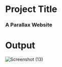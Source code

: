 # Project Title

### A Parallax Website

# Output

![Screenshot (13)](https://github.com/ANSHHULBUDHWAL/html_css_projects/assets/72787705/0d295e81-499a-4dcb-a376-689a52d92f6c)
